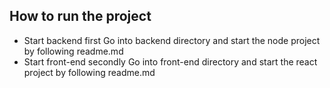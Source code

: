 ## How to run the project

- Start backend first
  Go into backend directory and start the node project by following readme.md
- Start front-end secondly
  Go into front-end directory and start the react project by following readme.md
